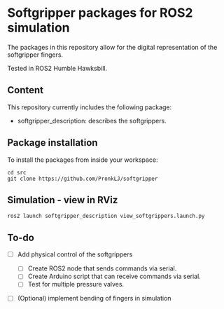# Softgripper packages for ROS2 simulation
The packages in this repository allow for the digital representation of the softgripper fingers.

Tested in ROS2 Humble Hawksbill.

## Content
This repository currently includes the following package:
* softgripper_description: describes the softgrippers.

## Package installation

To install the packages from inside your workspace:
```console
cd src
git clone https://github.com/PronkLJ/softgripper
```

## Simulation - view in RViz
```console
ros2 launch softgripper_description view_softgrippers.launch.py
```
## To-do
- [ ] Add physical control of the softgrippers
    - [ ] Create ROS2 node that sends commands via serial.
    - [ ] Create Arduino script that can receive commands via serial.
    - [ ] Test for multiple pressure valves.
- [ ] (Optional) implement bending of fingers in simulation


